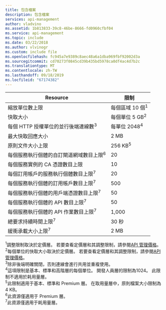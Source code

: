 ```yaml
---
title: 包含檔案
description: 包含檔案
services: api-management
author: vladvino
ms.assetid: 1b813833-39c8-46be-8666-fd0960cfbf04
ms.service: api-management
ms.topic: include
ms.date: 03/22/2018
ms.author: vlvinogr
ms.custom: include file
ms.openlocfilehash: fc945a7e9389c8aec48a6a1dba969fbf92002d3a
ms.sourcegitcommit: cd70273f0845cd39b435bd5978ca0df4ac4d7b2c
ms.translationtype: MT
ms.contentlocale: zh-TW
ms.lasthandoff: 09/18/2019
ms.locfileid: "67174382"
---
```

| Resource | 限制 |
| --- | --- |
| 縮放單位數上限 | 每個區域 10 個<sup>1</sup> |
| 快取大小 | 每個單位 5 GB<sup>2</sup> |
| 每個 HTTP 授權單位的並行後端連線數<sup>3</sup> | 每單位 2048<sup>4</sup> |
| 最大快取回應大小 | 2 MB |
| 原則文件大小上限 | 256 KB<sup>5</sup> | 
| 每個服務執行個體的自訂閘道網域數目上限<sup>6</sup> | 20 |
| 每個服務實例的 CA 憑證數目上限 | 10 | 
| 每個訂用帳戶的服務執行個體數目上限<sup>7</sup> | 20 | 
| 每個服務執行個體的訂用帳戶數目上限<sup>7</sup> | 500 |
| 每個服務執行個體的用戶端憑證數目上限<sup>7</sup> | 50 | 
| 每個服務執行個體的 API 數目上限<sup>7</sup> | 50 | 
| 每個服務執行個體的 API 作業數目上限<sup>7</sup> | 1,000 | 
| 總要求持續時間上限<sup>7</sup> | 30 秒 | 
| 緩衝承載大小上限<sup>7</sup> | 2 MB | 


<sup>1</sup>調整限制取決於定價層。 若要查看定價層和其調整限制，請參閱[API 管理價格](https://azure.microsoft.com/pricing/details/api-management/)。<br/>
<sup>2</sup>每個單位的快取大小取決於定價層。 若要查看定價層和其調整限制，請參閱[API 管理價格](https://azure.microsoft.com/pricing/details/api-management/)。<br/>
<sup>3</sup>除非後端明確關閉，否則連線會進行共用並重複使用。<br/>
<sup>4</sup>這項限制是基本、標準和高階層的每個單位。 開發人員層的限制為1024。 此限制不適用於耗用量層。<br/> 
<sup>5</sup>此限制適用于基本、標準和 Premium 層。 在取用量層中，原則檔案大小限制為 4 KB。<br/>
<sup>6</sup>此資源僅適用于 Premium 層。<br/>
<sup>7</sup>此資源僅適用于耗用量層。<br/>



